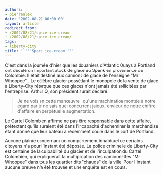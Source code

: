 ```yaml
---
authors:
- pierrealex
date: '2002-08-22 00:00:00'
layout: article
redirect_from:
- /2002/08/21/space-ice-cream
- /2002/08/21/space-ice-cream/
tags:
- liberty-city
title: '''''Space ice-cream'''''
---
```



C'est dans la journée d'hier que les douaniers d'Atlantic Quays à Portland ont décelé un important stock de glace au Spank en provenance de Colombie. Il était destiné aux camions de glace de l'enseigne "Mr Whoopee" . Le célèbre glacier possédant le monopole de la vente de glace à Liberty-City rétorque que ces glaces n'ont jamais été sollicitées par l'entreprise. Arthur Q, son président aurait déclaré:

> Je ne vois en cette manœuvre , qu'une machination montée à notre égard par je ne sais quel concurrent jaloux, envieux de notre chiffre d'affaire en perpétuelle augmentation.

Le Cartel Colombien affirme ne pas être responsable dans cette affaire, prétextant qu'ils auraient été dans l'incapacité d'acheminer la marchandise étant donné que leur bateau a récemment coulé dans le port de Portland.

Aucune plainte concernant un comportement inhabituel de certains citoyens n'a pour l'instant été déposée. La police criminelle de Liberty-City est certaine de la culpabilité du glacier et de l'inculpation du Cartel Colombien, qui expliquerait la multiplication des camionnettes "Mr Whoopee" dans tous les quartier dits "chauds" de la ville. Pour l'instant aucune preuve n'a été trouvée et une enquête est en cours.